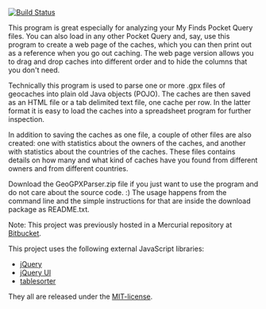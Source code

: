 [![Build Status](https://cloud.drone.io/api/badges/ZeroOne3010/GeoGpxParser/status.svg)](https://cloud.drone.io/ZeroOne3010/GeoGpxParser)

This program is great especially for analyzing your My Finds Pocket Query files.
You can also load in any other Pocket Query and, say, use this program to create
a web page of the caches, which you can then print out as a reference when you go
out caching. The web page version allows you to drag and drop caches into different
order and to hide the columns that you don't need.

Technically this program is used to parse one or more .gpx files of geocaches into 
plain old Java objects (POJO). The caches are then saved as an HTML file or a tab
delimited text file, one cache per row. In the latter format it is easy to load the
caches into a spreadsheet program for further inspection.

In addition to saving the caches as one file, a couple of other files are also
created: one with statistics about the owners of the caches, and another with
statistics about the countries of the caches. These files contains details on how 
many and what kind of caches have you found from different owners and from different
countries.

Download the GeoGPXParser.zip file if you just want to use the program and do
not care about the source code. :) The usage happens from the command line and
the simple instructions for that are inside the download package as README.txt.

Note: This project was previously hosted in a Mercurial repository
at [Bitbucket](https://bitbucket.org/ZeroOne3010/geogpxparser/).

This project uses the following external JavaScript libraries:

- [jQuery](http://jquery.com/)
- [jQuery UI](http://jqueryui.com/)
- [tablesorter](http://tablesorter.com/docs/)

They all are released under the [MIT-license](http://www.opensource.org/licenses/mit-license.php).
